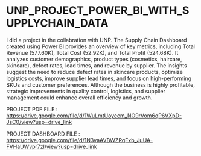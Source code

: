 # UNP_PROJECT_POWER_BI_WITH_SUPPLYCHAIN_DATA

I did a project in the collabration with UNP. The Supply Chain Dashboard created using Power BI provides an overview of key metrics, including Total Revenue (577.60K), Total Cost (52.92K), and Total Profit (524.68K). It analyzes customer demographics, product types (cosmetics, haircare, skincare), defect rates, lead times, and revenue by supplier. The insights suggest the need to reduce defect rates in skincare products, optimize logistics costs, improve supplier lead times, and focus on high-performing SKUs and customer preferences. Although the business is highly profitable, strategic improvements in quality control, logistics, and supplier management could enhance overall efficiency and growth.

PROJECT PDF FILE : https://drive.google.com/file/d/1WuLmtUoyecm_NO9rVom6qP6VXpD-JsC0/view?usp=drive_link

PROJECT DASHBOARD FILE : https://drive.google.com/file/d/1N3vaAVBWZRqFxb_JuUA-FVHaUWvpr7zl/view?usp=drive_link
